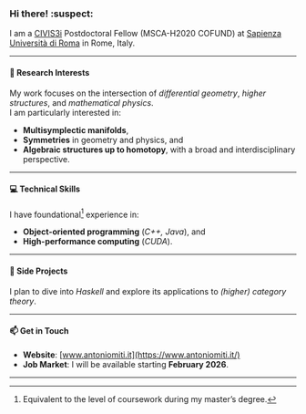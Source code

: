 ### Hi there! :suspect:

I am a [CIVIS3i](https://civis3i.univ-amu.fr/en/antonio-michele-miti) Postdoctoral Fellow (MSCA-H2020 COFUND) at [Sapienza Università di Roma](https://www.mat.uniroma1.it/persone/miti) in Rome, Italy.

---

#### :microscope: Research Interests  
My work focuses on the intersection of *differential geometry*, *higher structures*, and *mathematical physics*.  
I am particularly interested in:  
- **Multisymplectic manifolds**,  
- **Symmetries** in geometry and physics, and  
- **Algebraic structures up to homotopy**, with a broad and interdisciplinary perspective.  

---

#### :computer: Technical Skills  
I have foundational[^1] experience in:  
- **Object-oriented programming** (*C++, Java*), and  
- **High-performance computing** (*CUDA*).  

---

#### :seedling: Side Projects  
I plan to dive into *Haskell* and explore its applications to *(higher) category theory*.  

---

#### :mailbox: Get in Touch  
- **Website**: [www.antoniomiti.it](https://www.antoniomiti.it/)  
- **Job Market**: I will be available starting **February 2026**.  

---

[^1]: Equivalent to the level of coursework during my master’s degree.

 
<!--
**MasterToninus/MasterToninus** is a ✨ _special_ ✨ repository because its `README.md` (this file) appears on your GitHub profile.

Here are some ideas to get you started:

- 🔭 I’m currently working on ...
- 🌱 I’m currently learning ...
- 👯 I’m looking to collaborate on ...
- 🤔 I’m looking for help with ...
- 💬 Ask me about ...
- 📫 How to reach me: ...
- 😄 Pronouns: ...
- ⚡ Fun fact: ...
-->
